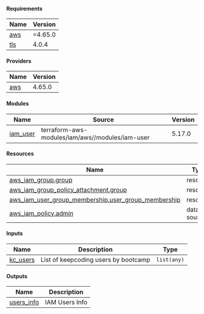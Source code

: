 [//]: # (BEGIN_TF_DOCS)
#### Requirements

| Name | Version |
|------|---------|
| <a name="requirement_aws"></a> [aws](#requirement_aws) | =4.65.0 |
| <a name="requirement_tls"></a> [tls](#requirement_tls) | 4.0.4 |

#### Providers

| Name | Version |
|------|---------|
| <a name="provider_aws"></a> [aws](#provider_aws) | 4.65.0 |

#### Modules

| Name | Source | Version |
|------|--------|---------|
| <a name="module_iam_user"></a> [iam_user](#module_iam_user) | terraform-aws-modules/iam/aws//modules/iam-user | 5.17.0 |

#### Resources

| Name | Type |
|------|------|
| [aws_iam_group.group](https://registry.terraform.io/providers/hashicorp/aws/4.65.0/docs/resources/iam_group) | resource |
| [aws_iam_group_policy_attachment.group](https://registry.terraform.io/providers/hashicorp/aws/4.65.0/docs/resources/iam_group_policy_attachment) | resource |
| [aws_iam_user_group_membership.user_group_membership](https://registry.terraform.io/providers/hashicorp/aws/4.65.0/docs/resources/iam_user_group_membership) | resource |
| [aws_iam_policy.admin](https://registry.terraform.io/providers/hashicorp/aws/4.65.0/docs/data-sources/iam_policy) | data source |

#### Inputs

| Name | Description | Type |
|------|-------------|------|
| <a name="input_kc_users"></a> [kc_users](#input_kc_users) | List of keepcoding users by bootcamp | `list(any)` |

#### Outputs

| Name | Description |
|------|-------------|
| <a name="output_users_info"></a> [users_info](#output_users_info) | IAM Users Info |

[//]: # (END_TF_DOCS)
